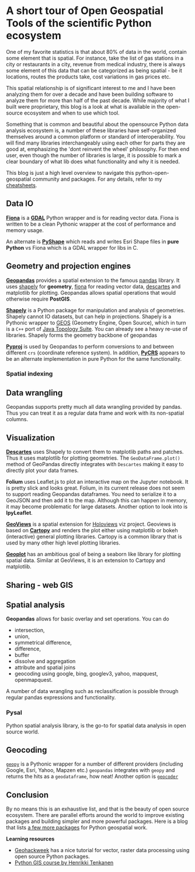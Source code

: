 # A short tour of Open Geospatial Tools of the scientific Python ecosystem
One of my favorite statistics is that about 80% of data in the world, contain some element that is spatial. For instance, take the list of gas stations in a city or restaurants in a city, revenue from medical industry, there is always some element of this data that can be categorized as being spatial - be it locations, routes the products take, cost variations in gas prices etc.

This spatial relationship is of significant interest to me and I have been analyzing them for over a decade and have been building software to analyze them for more than half of the past decade. While majority of what I built were proprietary, this blog is a look at what is available in the open-source ecosystem and when to use which tool.

Something that is common and beautiful about the opensource Python data analysis ecosystem is, a number of these libraries have self-organized themselves around a common platform or standard of interoperability. You will find many libraries interchangeably using each other for parts they are good at, emphasizing the 'dont reinvent the wheel' philosophy. For then end user, even though the number of libraries is large, it is possible to mark a clear boundary of what lib does what functionality and why it is needed.

This blog is just a high level overview to navigate this python-open-geospatial community and packages. For any details, refer to my [cheatsheets](/cheatsheets/index.html).

## Data IO
**[Fiona](https://pypi.python.org/pypi/Fiona)** is a **[GDAL](http://www.gdal.org/)** Python wrapper and is for reading vector data. Fiona is written to be a clean Pythonic wrapper at the cost of performance and memory usage.

An alternate is **[PyShape](https://github.com/GeospatialPython/pyshp)** which reads and writes Esri Shape files in **pure Python** vs Fiona which is a GDAL wrapper for libs in C.

## Geometry and projection engines
**[Geopandas](http://geopandas.org/)** provides a spatial extension to the famous [pandas](http://pandas.pydata.org/) library. It uses [shapely](http://toblerity.github.io/shapely) for **geometry**, [fiona](http://toblerity.github.io/fiona) for reading vector data, [descartes](https://pypi.python.org/pypi/descartes) and matplotlib for plotting. Geopandas allows spatial operations that would otherwise require **PostGIS**.

**[Shapely](http://toblerity.org/shapely/manual.html)** is a Python package for manipulation and analysis of geometries. Shapely cannot IO datasets, but can help in projections. Shapely is a Pythonic wrapper to [GEOS](https://trac.osgeo.org/geos/) (Geometry Engine, Open Source), which in turn is a `C++` port of [Java Topology Suite](https://trac.osgeo.org/geos/). You can already see a heavy re-use of libraries. Shapely forms the geometry backbone of geopandas

**[Pyproj](https://pypi.python.org/pypi/pyproj?)** is used by Geopandas to perform conversions to and between different `crs` (coordinate reference system). In addition, **[PyCRS](https://github.com/karimbahgat/PyCRS)** appears to be an alternate implementation in pure Python for the same functionality.

### Spatial indexing


## Data wrangling
Geopandas supports pretty much all data wrangling provided by pandas. Thus you can treat it as a regular data frame and work with its non-spatial columns.

## Visualization
**[Descartes](https://pypi.org/project/descartes/)** uses Shapely to convert them to matplotlib paths and patches. Thus it uses matplotlib for plotting geometries. The `GeoDataFrame.plot()` method of GeoPandas directly integrates with `Descartes` making it easy to directly plot your data frames.

**Folium** uses Leaflet.js to plot an interactive map on the Jupyter notebook. It is pretty slick and looks great. Folium, in its current release does not seem to support reading Geopandas dataframes. You need to serialize it to a GeoJSON and then add it to the map. Although this can happen in memory, it may become problematic for large datasets. Another option to look into is **IpyLeaflet**.

**[GeoViews](http://geo.holoviews.org/index.html)** is a spatial extension for [Holoviews](http://geo.holoviews.org/index.html) viz project. Geoviews is based on **[Cartopy](https://scitools.org.uk/cartopy/docs/latest/)** and renders the plot either using matplotlib or bokeh (interactive) general plotting libraries. Cartopy is a common library that is used by many other high level plotting libraries.

**[Geoplot](https://residentmario.github.io/geoplot/index.html)** has an ambitious goal of being a seaborn like library for plotting spatial data. Similar at GeoViews, it is an extension to Cartopy and matplotlib.

## Sharing - web GIS


## Spatial analysis
**Geopandas** allows for basic overlay and set operations. You can do
 - intersection, 
 - union, 
 - symmetrical difference, 
 - difference, 
 - buffer
 - dissolve and aggregation
 - attribute and spatial joins
 - geocoding using google, bing, googlev3, yahoo, mapquest, openmapquest.

A number of data wrangling such as reclassification is possible through regular pandas expressions and functionality.

### Pysal
Python spatial analysis library, is the go-to for spatial data analysis in open source world.

## Geocoding
[`geopy`](http://geopy.readthedocs.io/en/1.11.0/) is a Pythonic wrapper for a number of different providers (including Google, Esri, Yahoo, Mapzen etc.) `geopandas` integrates with `geopy` and returns the hits as a `geodataframe`, how neat! Another option is [`geocoder`](http://geocoder.readthedocs.io/)

## Conclusion
By no means this is an exhaustive list, and that is the beauty of open source ecosystem. There are parallel efforts around the world to improve existing packages and building simpler and more powerful packages. Here is a blog that lists [a few more packages](https://automating-gis-processes.github.io/CSC18/lessons/L1/Intro-Python-GIS.html#what-tools-are-available-for-doing-gis-in-pure-python) for Python geospatial work.

**Learning resources**
 - [Geohackweek](https://geohackweek.github.io/) has a nice tutorial for vector, raster data processing using open source Python packages.
 - [Python GIS course by Henrikki Tenkanen](https://automating-gis-processes.github.io/CSC18/index.html)
